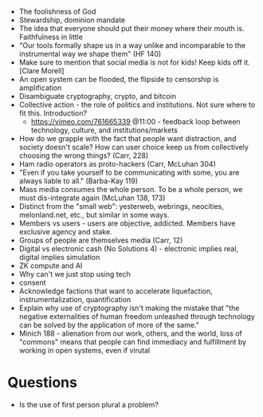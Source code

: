 - The foolishness of God
- Stewardship, dominion mandate
- The idea that everyone should put their money where their mouth is. Faithfulness in little
- "Our tools formally shape us in a way unlike and incomparable to the instrumental way we shape them" (HF 140)
- Make sure to mention that social media is not for kids! Keep kids off it. [Clare Morell]
- An open system can be flooded, the flipside to censorship is amplification
- Disambiguate cryptography, crypto, and bitcoin
- Collective action - the role of politics and institutions. Not sure where to fit this. Introduction?
  - https://vimeo.com/761665339 @11:00 - feedback loop between technology, culture, and institutions/markets
- How do we grapple with the fact that people want distraction, and society doesn't scale? How can user choice keep us from collectively choosing the wrong things? (Carr, 228)
- Ham radio operators as proto-hackers (Carr, McLuhan 304)
- "Even if you take yourself to be communicating with some, you are always liable to all." (Barba-Kay 119)
- Mass media consumes the whole person. To be a whole person, we must dis-integrate again (McLuhan 138, 173)
- Distinct from the "small web": yesterweb, webrings, neocities, melonland.net, etc., but similar in some ways.
- Members vs users - users are objective, addicted. Members have exclusive agency and stake.
- Groups of people are themselves media (Carr, 12)
- Digital vs electronic cash (No Solutions 4) - electronic implies real, digital implies simulation
- ZK compute and AI
- Why can't we just stop using tech
- consent
- Acknowledge factions that want to accelerate liquefaction, instrumentalization, quantification
- Explain why use of cryptography isn't making the mistake that "the negative externalities of human freedom unleashed through technology can be solved by the application of more of the same."
- Minich 188 - alienation from our work, others, and the world, loss of "commons" means that people can find immediacy and fulfillment by working in open systems, even if virutal

# Questions

- Is the use of first person plural a problem?
